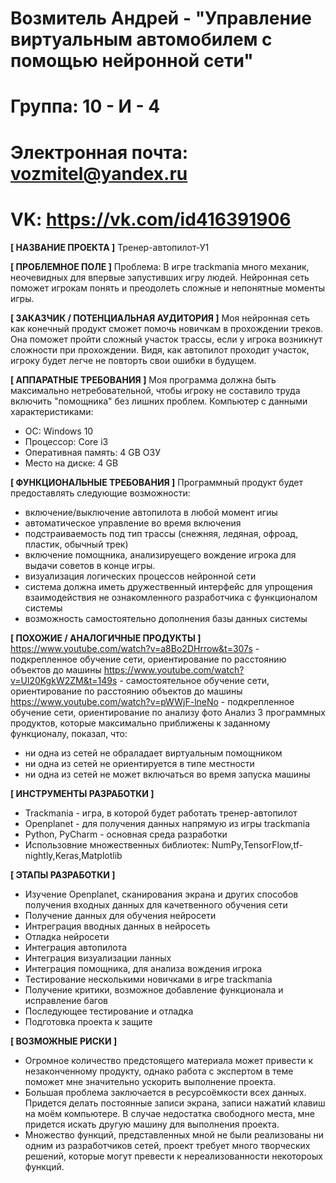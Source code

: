 # Возмитель Андрей - "Управление виртуальным автомобилем с помощью нейронной сети"

# Группа: 10 - И - 4
# Электронная почта: vozmitel@yandex.ru
# VK: https://vk.com/id416391906

**[ НАЗВАНИЕ ПРОЕКТА ]**
Тренер-автопилот-У1

**[ ПРОБЛЕМНОЕ ПОЛЕ ]**
Проблема: В игре trackmania много механик, неочевидных для впервые запустивших игру людей. Нейронная сеть поможет игрокам понять и преодолеть сложные и непонятные моменты игры.

**[ ЗАКАЗЧИК / ПОТЕНЦИАЛЬНАЯ АУДИТОРИЯ ]**
Моя нейронная сеть как конечный продукт сможет помочь новичкам в прохождении треков. Она поможет пройти сложный участок трассы, если у игрока возникнут сложности при прохождении. Видя, как автопилот проходит участок, игроку будет легче не повторть свои ошибки в будущем.

**[ АППАРАТНЫЕ ТРЕБОВАНИЯ ]** 
Моя программа должна быть максимально нетребовательной, чтобы игроку не составило труда включить "помощника" без лишних проблем.
Компьютер с данными характеристиками:
* ОС: Windows 10
* Процессор: Core i3
* Оперативная память: 4 GB ОЗУ
* Место на диске: 4 GB

**[ ФУНКЦИОНАЛЬНЫЕ ТРЕБОВАНИЯ ]**
Программный продукт будет предоставлять следующие возможности:
* включение/выключение автопилота в любой момент игиы
* автоматическое управление во время включения
* подстраиваемость под тип трассы (снежняя, ледяная, офроад, пластик, обычный трек)
* включение помощника, анализируещего вождение игрока для выдачи советов в конце игры.
* визуализация логических процессов нейронной сети
* система должна иметь дружественный интерфейс для упрощения взаимодействия не ознакомленного разработчика с функционалом системы
* возможность самостоятельно дополнения базы данных системы

**[ ПОХОЖИЕ / АНАЛОГИЧНЫЕ ПРОДУКТЫ ]**
https://www.youtube.com/watch?v=a8Bo2DHrrow&t=307s - подкрепленное обучение сети, ориентирование по расстоянию объектов до машины
https://www.youtube.com/watch?v=Ul20KgkW2ZM&t=149s - самостоятельное обучение сети, ориентирование по расстоянию объектов до машины
https://www.youtube.com/watch?v=pWWjF-lneNo - подкрепленное обучение сети, ориентирование по анализу фото
Анализ 3 программных продуктов, которые максимально приближены к заданному функционалу, показал, что:
* ни одна из сетей не обраладает виртуальным помощником
* ни одна из сетей не ориентируется в типе местности
* ни одна из сетей не может включаться во время запуска машины

**[ ИНСТРУМЕНТЫ РАЗРАБОТКИ ]**
* Trackmania - игра, в которой будет работать тренер-автопилот
* Openplanet - для получения данных напрямую из игры trackmania
* Python, PyCharm - основная среда разработки
* Использовние множественных библиотек: NumPy,TensorFlow,tf-nightly,Keras,Matplotlib


**[ ЭТАПЫ РАЗРАБОТКИ ]**
* Изучение Openplanet, сканирования экрана и других способов получения входных данных для качетвенного обучения сети
* Получение данных для обучения нейросети
* Интреграция вводных данных в нейросеть
* Отладка нейросети
* Интеграция автопилота
* Интеграция визуализации ланных
* Интеграция помощника, для анализа вождения игрока
* Тестирование несколькими новичками в игре trackmania
* Получение критики, возможное добавление функционала и исправление багов
*	Последующее тестирование и отладка
*	Подготовка проекта к защите

**[ ВОЗМОЖНЫЕ РИСКИ ]**
* Огромное количество предстоящего материала может привести к незаконченному продукту, однако работа с экспертом в теме поможет мне значительно ускорить выполнение проекта.
* Большая проблема заключается в ресурсоёмкости всех данных. Придется делать постоянные записи экрана, записи нажатий клавиш на моём компьютере. В случае недостатка свободного места, мне придется искать другую машину для выполнения проекта.
* Множество функций, представленных мной не были реализованы ни одним из разработчиков сетей, проект требует много творческих решений, которые могут превести к нереализованности некотороых функций.
